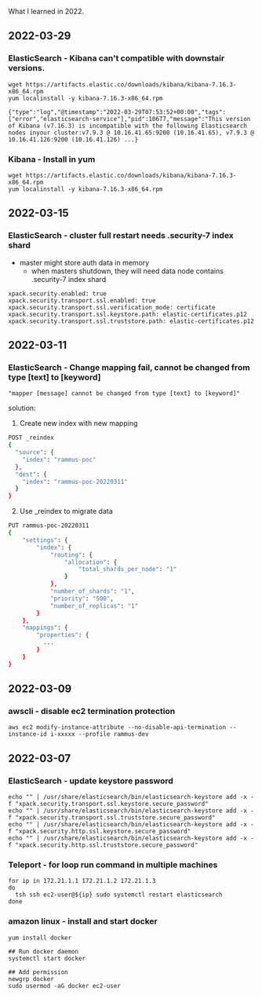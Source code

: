 
What I learned in 2022.


## 2022-03-29
### ElasticSearch - Kibana can't compatible with downstair versions.

```
wget https://artifacts.elastic.co/downloads/kibana/kibana-7.16.3-x86_64.rpm
yum localinstall -y kibana-7.16.3-x86_64.rpm

{"type":"log","@timestamp":"2022-03-29T07:53:52+00:00","tags":["error","elasticsearch-service"],"pid":10677,"message":"This version of Kibana (v7.16.3) is incompatible with the following Elasticsearch nodes inyour cluster:v7.9.3 @ 10.16.41.65:9200 (10.16.41.65), v7.9.3 @ 10.16.41.126:9200 (10.16.41.126) ...}
```

### Kibana - Install in yum
```
wget https://artifacts.elastic.co/downloads/kibana/kibana-7.16.3-x86_64.rpm
yum localinstall -y kibana-7.16.3-x86_64.rpm
```

## 2022-03-15
### ElasticSearch - cluster full restart needs .security-7 index shard

- master might store auth data in memory
  - when masters shutdown, they will need data node contains .security-7 index shard

```
xpack.security.enabled: true
xpack.security.transport.ssl.enabled: true
xpack.security.transport.ssl.verification_mode: certificate
xpack.security.transport.ssl.keystore.path: elastic-certificates.p12
xpack.security.transport.ssl.truststore.path: elastic-certificates.p12
```

## 2022-03-11
### ElasticSearch - Change mapping fail, cannot be changed from type [text] to [keyword]

```
"mapper [message] cannot be changed from type [text] to [keyword]"
```

solution:

1. Create new index with new mapping
``` bash
POST _reindex
{
  "source": {
    "index": "rammus-poc"
  },
  "dest": {
    "index": "rammus-poc-20220311"
  }
}
```

2. Use _reindex to migrate data
```bash
PUT rammus-poc-20220311
{
    "settings": {
        "index": {
            "routing": {
                "allocation": {
                    "total_shards_per_node": "1"
                }
            },
            "number_of_shards": "1",
            "priority": "500",
            "number_of_replicas": "1"
        }
    },
    "mappings": {
        "properties": {
          ...
        }
    }
}
```

## 2022-03-09
### awscli - disable ec2 termination protection

```
aws ec2 modify-instance-attribute --no-disable-api-termination --instance-id i-xxxxx --profile rammus-dev
```


## 2022-03-07
### ElasticSearch - update keystore password

```
echo "" | /usr/share/elasticsearch/bin/elasticsearch-keystore add -x -f "xpack.security.transport.ssl.keystore.secure_password"
echo "" | /usr/share/elasticsearch/bin/elasticsearch-keystore add -x -f "xpack.security.transport.ssl.truststore.secure_password"
echo "" | /usr/share/elasticsearch/bin/elasticsearch-keystore add -x -f "xpack.security.http.ssl.keystore.secure_password"
echo "" | /usr/share/elasticsearch/bin/elasticsearch-keystore add -x -f "xpack.security.http.ssl.truststore.secure_password"

```

### Teleport - for loop run command in multiple machines
```
for ip in 172.21.1.1 172.21.1.2 172.21.1.3
do
  tsh ssh ec2-user@${ip} sudo systemctl restart elasticsearch
done
```

### amazon linux - install and start docker

```
yum install docker

## Run docker daemon
systemctl start docker

## Add permission
newgrp docker
sudo usermod -aG docker ec2-user
```
